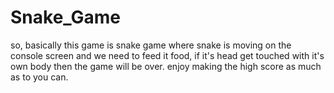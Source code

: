 # Snake_Game
so, basically this game is snake game where snake is moving on the console screen and we need to feed it food, if it's head get touched with it's own body then the game will be over. enjoy making the high score as much as to you can.
